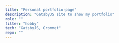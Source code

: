 ```yaml
---
title: "Personal portfolio-page"
description: "GatsbyJS site to show my portfolio"
role: ""
filter: "hobby"
tech: "GatsbyJS, Grommet"
repo: ""
---
```

